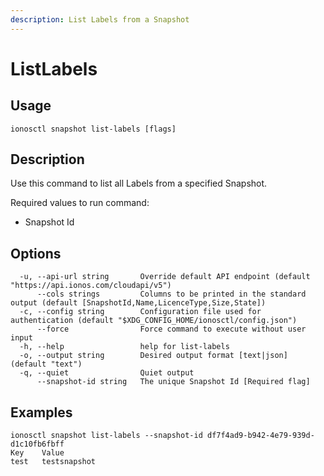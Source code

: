 ```yaml
---
description: List Labels from a Snapshot
---
```


# ListLabels

## Usage

```text
ionosctl snapshot list-labels [flags]
```

## Description

Use this command to list all Labels from a specified Snapshot.

Required values to run command:

* Snapshot Id

## Options

```text
  -u, --api-url string       Override default API endpoint (default "https://api.ionos.com/cloudapi/v5")
      --cols strings         Columns to be printed in the standard output (default [SnapshotId,Name,LicenceType,Size,State])
  -c, --config string        Configuration file used for authentication (default "$XDG_CONFIG_HOME/ionosctl/config.json")
      --force                Force command to execute without user input
  -h, --help                 help for list-labels
  -o, --output string        Desired output format [text|json] (default "text")
  -q, --quiet                Quiet output
      --snapshot-id string   The unique Snapshot Id [Required flag]
```

## Examples

```text
ionosctl snapshot list-labels --snapshot-id df7f4ad9-b942-4e79-939d-d1c10fb6fbff
Key    Value
test   testsnapshot
```

